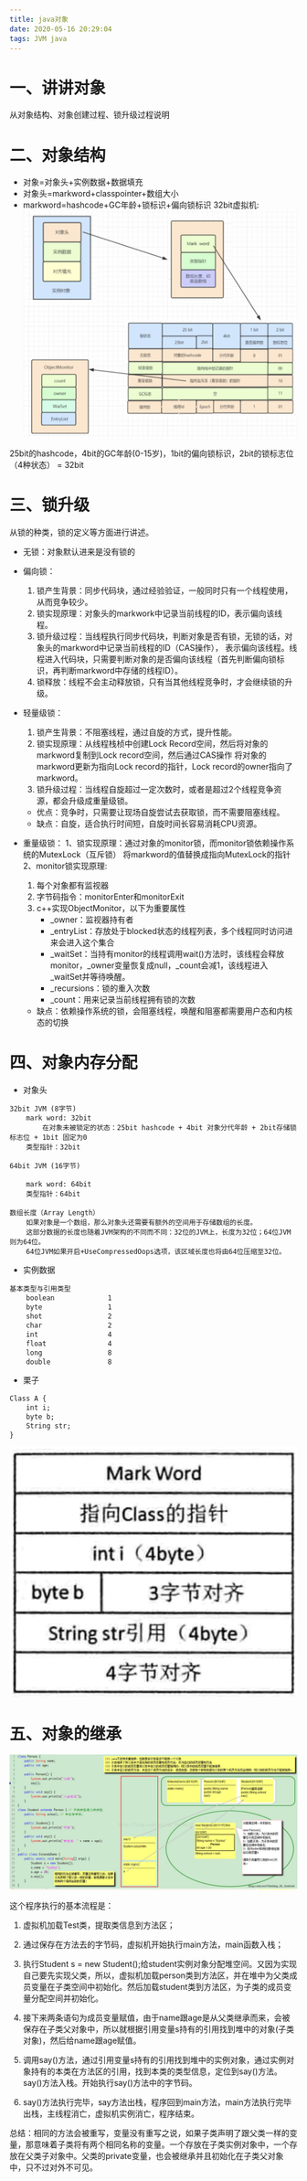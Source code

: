 ```yaml
---
title: java对象
date: 2020-05-16 20:29:04
tags: JVM java
---
```

# 一、讲讲对象
从对象结构、对象创建过程、锁升级过程说明
# 二、对象结构
* 对象=对象头+实例数据+数据填充
* 对象头=markword+classpointer+数组大小
* markword=hashcode+GC年龄+锁标识+偏向锁标识
32bit虚拟机:
![对象头](2020-05-16-java对象/对象头.png)

25bit的hashcode，4bit的GC年龄(0-15岁)，1bit的偏向锁标识，2bit的锁标志位（4种状态） = 32bit

<!--more-->  

# 三、锁升级
从锁的种类，锁的定义等方面进行讲述。
* 无锁：对象默认进来是没有锁的
* 偏向锁：
    1. 锁产生背景：同步代码块，通过经验验证，一般同时只有一个线程使用，从而竞争较少。
    2. 锁实现原理：对象头的markwork中记录当前线程的ID，表示偏向该线程。
    3. 锁升级过程：当线程执行同步代码块，判断对象是否有锁，无锁的话，对象头的markword中记录当前线程的ID（CAS操作），
           表示偏向该线程。线程进入代码块，只需要判断对象的是否偏向该线程（首先判断偏向锁标识，再判断markword中存储的线程ID）。
    4. 锁释放：线程不会主动释放锁，只有当其他线程竞争时，才会继续锁的升级。       
* 轻量级锁：
    1. 锁产生背景：不阻塞线程，通过自旋的方式，提升性能。
    2. 锁实现原理：从线程栈桢中创建Lock Record空间，然后将对象的markword复制到Lock record空间，然后通过CAS操作
    将对象的markword更新为指向Lock record的指针，Lock record的owner指向了markword。
    3. 锁升级过程：当线程自旋超过一定次数时，或者是超过2个线程竞争资源，都会升级成重量级锁。    
    
    * 优点：竞争时，只需要让现场自旋尝试去获取锁，而不需要阻塞线程。
    * 缺点：自旋，适合执行时间短，自旋时间长容易消耗CPU资源。    


* 重量级锁：
1、锁实现原理：通过对象的monitor锁，而monitor锁依赖操作系统的MutexLock（互斥锁）
    将markword的值替换成指向MutexLock的指针
2、monitor锁实现原理:
    1. 每个对象都有监视器
    2. 字节码指令：monitorEnter和monitorExit
    3. c++实现ObjectMonitor，以下为重要属性
        * _owner：监视器持有者
        * _entryList：存放处于blocked状态的线程列表，多个线程同时访问进来会进入这个集合
        * _waitSet：当持有monitor的线程调用wait()方法时，该线程会释放monitor，_owner变量恢复成null，_count会减1，该线程进入_waitSet并等待唤醒。
        * _recursions：锁的重入次数   
        * _count：用来记录当前线程拥有锁的次数  
       
    * 缺点：依赖操作系统的锁，会阻塞线程，唤醒和阻塞都需要用户态和内核态的切换       


# 四、对象内存分配

* 对象头
```
32bit JVM (8字节)
    mark word: 32bit
        在对象未被锁定的状态：25bit hashcode + 4bit 对象分代年龄 + 2bit存储锁标志位 + 1bit 固定为0
    类型指针：32bit
    
64bit JVM (16字节)

    mark word: 64bit
    类型指针：64bit
    
数组长度（Array Length）
    如果对象是一个数组，那么对象头还需要有额外的空间用于存储数组的长度。
    这部分数据的长度也随着JVM架构的不同而不同：32位的JVM上，长度为32位；64位JVM则为64位。
    64位JVM如果开启+UseCompressedOops选项，该区域长度也将由64位压缩至32位。
```
* 实例数据
```
基本类型与引用类型
    boolean             1
    byte                1
    shot                2
    char                2
    int                 4
    float               4
    long                8   
    double              8
```
* 栗子
```
Class A {
    int i;
    byte b;
    String str;
}
```
![内存分配](2020-05-16-java对象/内存分配.png)
# 五、对象的继承
![对象继承](2020-05-16-java对象/对象继承.png)

这个程序执行的基本流程是：

1. 虚拟机加载Test类，提取类信息到方法区；

2. 通过保存在方法去的字节码，虚拟机开始执行main方法，main函数入栈；

3. 执行Student s = new Student();给student实例对象分配堆空间。又因为实现自己要先实现父类，所以，虚拟机加载person类到方法区，并在堆中为父类成员变量在子类空间中初始化。然后加载student类到方法区，为子类的成员变量分配空间并初始化。

4. 接下来两条语句为成员变量赋值，由于name跟age是从父类继承而来，会被保存在子类父对象中，所以就根据引用变量s持有的引用找到堆中的对象(子类对象)，然后给name跟age赋值。

5. 调用say()方法，通过引用变量s持有的引用找到堆中的实例对象，通过实例对象持有的本类在方法区的引用，找到本类的类型信息，定位到say()方法。say()方法入栈。开始执行say()方法中的字节码。

6. say()方法执行完毕，say方法出栈，程序回到main方法，main方法执行完毕出栈，主线程消亡，虚拟机实例消亡，程序结束。

总结：相同的方法会被重写，变量没有重写之说，如果子类声明了跟父类一样的变量，那意味着子类将有两个相同名称的变量。一个存放在子类实例对象中，一个存放在父类子对象中。父类的private变量，也会被继承并且初始化在子类父对象中，只不过对外不可见。



